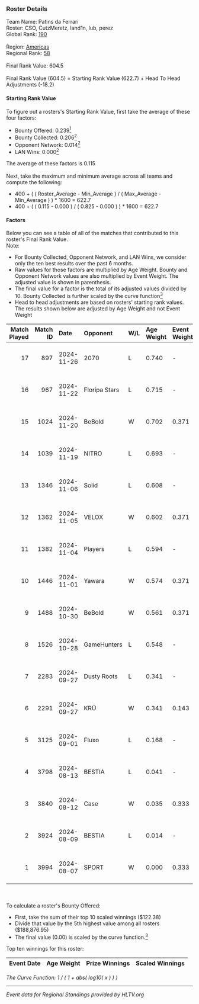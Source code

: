 ### Roster Details<br />
Team Name: Patins da Ferrari<br />
Roster: CSO, CutzMeretz, land1n, lub, perez<br />
Global Rank: [190](../../standings_global_2025_02_03.md)<br />
<br />
Region: [Americas]( ../../standings_americas_2025_02_03.md)<br />
Regional Rank: [58]( ../../standings_americas_2025_02_03.md)<br />
<br />
Final Rank Value:  604.5<br />
<br />
Final Rank Value (604.5) = Starting Rank Value (622.7) + Head To Head Adjustments (-18.2)<br />

#### Starting Rank Value<br />
To figure out a rosters's Starting Rank Value, first take the average of these four factors:<br />
- Bounty Offered: 0.239[<sup>1</sup>](#table2)
- Bounty Collected: 0.206[<sup>2</sup>](#table1)
- Opponent Network: 0.014[<sup>2</sup>](#table1)
- LAN Wins: 0.000[<sup>2</sup>](#table1)

The average of these factors is 0.115<br />
<br />
Next, take the maximum and minimum average across all teams and compute the following:<br />
- 400 + ( ( Roster_Average - Min_Average ) / ( Max_Average - Min_Average ) ) * 1600 = 622.7
- 400 + ( ( 0.115 - 0.000 ) / ( 0.825 - 0.000 ) ) * 1600 = 622.7


#### Factors<br />
Below you can see a table of all of the matches that contributed to this roster's Final Rank Value.<br />
Note:<br />

- For Bounty Collected, Opponent Network, and LAN Wins, we consider only the ten best results over the past 6 months.
- Raw values for those factors are multiplied by Age Weight. Bounty and Opponent Network values are also multiplied by Event Weight. The adjusted value is shown in parenthesis.
- The final value for a factor is the total of its adjusted values divided by 10. Bounty Collected is further scaled by the curve function[<sup>3</sup>](#curveFunction)
- Head to head adjustments are based on rosters' starting rank values. The results shown below are adjusted by Age Weight and not Event Weight
<span id="table1"></span><br />


| Match Played | Match ID | Date       | Opponent      | W/L | Age Weight | Event Weight | Bounty Collected | Opponent Network | LAN Wins  | H2H Adj. | Roster                               |
| -: | -: | :- | :- | :- | :- | :- | :- | :- | :- | -: | :- |
|           17 |      897 | 2024-11-26 | 2070          | L   | 0.740      | -            | -                | -                | -         |   -10.49 | CSO, CutzMeretz, land1n, lub, perez  |
|           16 |      967 | 2024-11-22 | Floripa Stars | L   | 0.715      | -            | -                | -                | -         |   -14.14 | CSO, CutzMeretz, land1n, lub, perez  |
|           15 |     1024 | 2024-11-20 | BeBold        | W   | 0.702      | 0.371        | 0.000 (0.000)    | 0.000 (0.000)    | 0 (0.000) |     4.77 | CSO, CutzMeretz, land1n, lub, perez  |
|           14 |     1039 | 2024-11-19 | NITRO         | L   | 0.693      | -            | -                | -                | -         |    -9.96 | CSO, CutzMeretz, land1n, lub, perez  |
|           13 |     1346 | 2024-11-06 | Solid         | L   | 0.608      | -            | -                | -                | -         |    -3.13 | CSO, CutzMeretz, Lcm, lub, perez     |
|           12 |     1362 | 2024-11-05 | VELOX         | W   | 0.602      | 0.371        | 0.000 (0.000)    | 0.165 (0.037)    | 0 (0.000) |     6.90 | CSO, CutzMeretz, Lcm, lub, perez     |
|           11 |     1382 | 2024-11-04 | Players       | L   | 0.594      | -            | -                | -                | -         |    -6.98 | CSO, CutzMeretz, Lcm, lub, perez     |
|           10 |     1446 | 2024-11-01 | Yawara        | W   | 0.574      | 0.371        | 0.005 (0.001)    | 0.399 (0.085)    | 0 (0.000) |    11.75 | CSO, CutzMeretz, Lcm, lub, perez     |
|            9 |     1488 | 2024-10-30 | BeBold        | W   | 0.561      | 0.371        | 0.000 (0.000)    | 0.000 (0.000)    | 0 (0.000) |     3.77 | CSO, CutzMeretz, Lcm, lub, perez     |
|            8 |     1526 | 2024-10-28 | GameHunters   | L   | 0.548      | -            | -                | -                | -         |    -6.17 | CSO, CutzMeretz, Lcm, lub, perez     |
|            7 |     2283 | 2024-09-27 | Dusty Roots   | L   | 0.341      | -            | -                | -                | -         |    -2.66 | CSO, CutzMeretz, jz, Lcm, perez      |
|            6 |     2291 | 2024-09-27 | KRÜ           | W   | 0.341      | 0.143        | 0.004 (0.000)    | 0.428 (0.021)    | 0 (0.000) |     8.00 | CSO, CutzMeretz, jz, Lcm, perez      |
|            5 |     3125 | 2024-09-01 | Fluxo         | L   | 0.168      | -            | -                | -                | -         |    -0.43 | CSO, CutzMeretz, Maluk3, perez, prt  |
|            4 |     3798 | 2024-08-13 | BESTIA        | L   | 0.041      | -            | -                | -                | -         |    -0.11 | CSO, CutzMeretz, Misfit, perez, zede |
|            3 |     3840 | 2024-08-12 | Case          | W   | 0.035      | 0.333        | 0.006 (0.000)    | 0.159 (0.002)    | 0 (0.000) |     0.69 | CSO, CutzMeretz, Misfit, perez, zede |
|            2 |     3924 | 2024-08-09 | BESTIA        | L   | 0.014      | -            | -                | -                | -         |    -0.04 | CSO, CutzMeretz, Misfit, perez, zede |
|            1 |     3994 | 2024-08-07 | SPORT         | W   | 0.000      | 0.333        | 0.000 (0.000)    | 0.000 (0.000)    | 0 (0.000) |     0.00 | CSO, CutzMeretz, Misfit, perez, zede |

<br />
<span id="table2"></span><br />
To calculate a roster's Bounty Offered:<br />

- First, take the sum of their top 10 scaled winnings ($122.38)
- Divide that value by the 5th highest value among all rosters ($188,876.95)
- The final value (0.00) is scaled by the curve function.[<sup>3</sup>](#curveFunction)

Top ten winnings for this roster:<br />

| Event Date | Age Weight | Prize Winnings | Scaled Winnings |
| :- | -: | :- | :- |


<span id="curveFunction"></span>_The Curve Function: 1 / ( 1 + abs( log10( x ) ) )_<br />

---
_Event data for Regional Standings provided by HLTV.org_<br />
